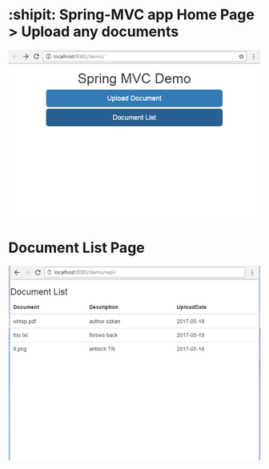 # :shipit: Spring-MVC app Home Page > Upload any documents 
 

![Home Page](screenshots/app_scr_1.png "Home Page")
# Document List Page


![Document List Page](screenshots/app_scr_2.png "Document List")


